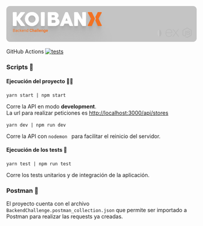 ![Banner](./koibanx-banner.png)

GitHub Actions [![tests](https://github.com/teootoledo/koibanx-backend/actions/workflows/tests.yml/badge.svg)](https://github.com/teootoledo/koibanx-backend/actions/workflows/tests.yml)

### Scripts 📄

#### Ejecución del proyecto 🧑‍💻

`yarn start | npm start`

Corre la API en modo **development**.\
La url para realizar peticiones es [http://localhost:3000/api/stores](http://localhost:3000)

`yarn dev | npm run dev`

Corre la API con `nodemon ` para facilitar el reinicio del servidor.

#### Ejecución de los tests 🧪

`yarn test | npm run test`

Corre los tests unitarios y de integración de la aplicación.

### Postman 📮

El proyecto cuenta con el archivo `BackendChallenge.postman_collection.json` que permite ser importado a Postman para realizar las requests ya creadas.
